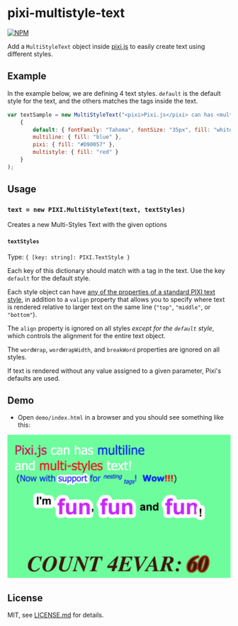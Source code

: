 # pixi-multistyle-text

[![NPM](https://nodei.co/npm/pixi-multistyle-text.png)](https://nodei.co/npm/pixi-multistyle-text/)

Add a `MultiStyleText` object inside [pixi.js](https://github.com/GoodBoyDigital/pixi.js) to easily create text using different styles.

## Example

In the example below, we are defining 4 text styles.
`default` is the default style for the text, and the others matches the tags inside the text.

```js
var textSample = new MultiStyleText("<pixi>Pixi.js</pixi> can has <multiline>multiline</multiline>\nand <multistyle>multi-styles</multistyle> text!",
	{
		default: { fontFamily: "Tahoma", fontSize: "35px", fill: "white" },
		multiline: { fill: "blue" },
		pixi: { fill: "#D90057" },
		multistyle: { fill: "red" }
	}
);
```

## Usage

### `text = new PIXI.MultiStyleText(text, textStyles)`

Creates a new Multi-Styles Text with the given options

#### `textStyles`
Type: `{ [key: string]: PIXI.TextStyle }`

Each key of this dictionary should match with a tag in the text. Use the key `default` for the default style.

Each style object can have [any of the properties of a standard PIXI text style](http://pixijs.download/release/docs/PIXI.TextStyle.html), in addition to a `valign` property that allows you to specify where text is rendered relative to larger text on the same line (`"top"`, `"middle"`, or `"bottom"`).

The `align` property is ignored on all styles _except for the `default` style_, which controls the alignment for the entire text object.

The `wordWrap`, `wordWrapWidth`, and `breakWord` properties are ignored on all styles.

If text is rendered without any value assigned to a given parameter, Pixi's defaults are used.

## Demo

- Open `demo/index.html` in a browser and you should see something like this:

![img](https://raw.githubusercontent.com/tleunen/pixi-multistyle-text/master/multistyle.png)

## License

MIT, see [LICENSE.md](http://github.com/tleunen/pixi-multistyle-text/blob/master/LICENSE.md) for details.

